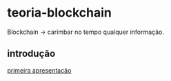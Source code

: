 # teoria-blockchain

Blockchain -> carimbar no tempo qualquer informação.

## introdução

[primeira apresentação](https://github.com/garagem21/teoria-blockchain/apresentacao/introducao/Blockchain.pptx)
